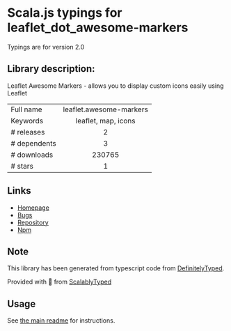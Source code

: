 
# Scala.js typings for leaflet_dot_awesome-markers

Typings are for version 2.0

## Library description:
Leaflet Awesome Markers - allows you to display custom icons easily using Leaflet

|                    |                 |
| ------------------ | :-------------: |
| Full name          | leaflet.awesome-markers |
| Keywords           | leaflet, map, icons |
| # releases         | 2 |
| # dependents       | 3 |
| # downloads        | 230765 |
| # stars            | 1 |

## Links
- [Homepage](https://github.com/sigma-geosistemas/Leaflet.awesome-markers#readme)
- [Bugs](https://github.com/sigma-geosistemas/Leaflet.awesome-markers/issues)
- [Repository](https://github.com/sigma-geosistemas/Leaflet.awesome-markers)
- [Npm](https://www.npmjs.com/package/leaflet.awesome-markers)
    


## Note
This library has been generated from typescript code from [DefinitelyTyped](https://definitelytyped.org).

Provided with :purple_heart: from [ScalablyTyped](https://github.com/oyvindberg/ScalablyTyped)

## Usage
See [the main readme](../../readme.md) for instructions.


